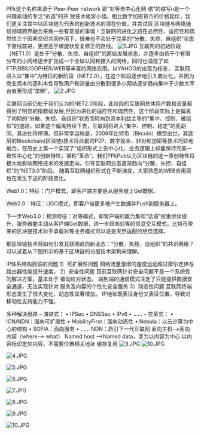PPk这个名称来源于 Peer-Peer network 即“对等去中心化网
络”的缩写n是一个兴趣驱动的专注“创造”的开
放技术极客小组。相比数字加密货币的价格起伏，我
们更关注其中以区块链为代表的创新技术的潜在价值，并尝试将
区块链与网络通信领域跨界融合来做一些有意思的事情！互联网的进化之路在必然性、适应性和偶然性三个因素交织共同作用下，很难也不会处于完美的“分散、失控、自组织”状态下直线前进，更接近于螺旋状反复修正的路线。
![1.JPG](http://upload-images.jianshu.io/upload_images/3959874-137431554baef55e.JPG?imageMogr2/auto-orient/strip%7CimageView2/2/w/1240)
互联网的初始阶段（NET1.0）是处于“分散、失控、自组织”的原始发展状态，并逐步由若干个有限分布的小网络逐步扩张成一个全球认同和接入的网络，同时也涌现了如FTP/BBS/GOPHER/WEB等丰富的网络应用。以YAHOO的出现为标志， 互联网进入以“集中”为特征的新阶段（NET2.0），在这个阶段逐步地引入商业化，并因为商业资本的逐利本性导致用户和流量由分散到很多小网站逐步趋向集中于少数大平台直至形成“垄断”。
![2.JPG](http://upload-images.jianshu.io/upload_images/3959874-9e64e72b5508362d.JPG?imageMogr2/auto-orient/strip%7CimageView2/2/w/1240)

互联网当前仍处于我们认为的NET2.0阶段，此阶段的互联网总体用户数和流量都得到了明显的指数级发展,但因为进化的适应性和偶然性，这个阶段实际上是偏离了初期的“分散、失控、自组织”状态而转向到资本利益主导的“集中、控制、被组织”的道路，如果这个偏离持续下去，互联网将进入“集中、控制、稳定”的死胡同，其进化将停滞。但非常幸运地是，2009年比特币（Bitcoin）横空出世，其底层的Blockchain(区块链)技术将此前的P2P、数字现金、非对称加密等技术巧妙地融合，在历史上第一个实现了“组织形式上去中心化、业务逻辑上却能保持完美一致性中心化”的创新特性，堪称“革命”。我们PPkPub认为区块链的这一原创特性将极大地影响网络技术的发展走向，引导互联网业态逐渐趋向“分散、失控、自组织”的“NET3.0”阶段。
随着互联网组织形式在不断演变，大家熟悉的WEB应用层也在发生下述的阶段变化。

Web1.0：特征：门户模式，即客户端主要是从服务器上Get数据。

Web2.0：特征：UGC模式，即客户端更多地产生数据并Push到服务器上。

下一步Web3.0：预测特征：对等模式，即客户端的能力集和“话语”权重继续提升，服务器能主动从客户端Get数据，进一步趋向对等的信息交互模式。比特币带来的区块链技术对于承载对等业务模式可以说是天然适配的绝佳选择。

那区块链技术将如何引发互联网趋向新业态：“分散，失控，自组织”的共识网络？可以试着从下图所示的基于区块链的分层技术架构来理解。

IP体系结构面临的问题
1）可扩展性问题
网络流量激增的速度远远超过摩尔定律与路由器性能提升速度。
2）安全性问题
目前互联网针对安全问题不是一个系统性的解决方案，基本处于
被动应对状态。
端到端的通信模式注定了只能提供数据安全通道，无法实现针对
服务及内容的个性化安全服务
3）动态性问题
互联网终端形态发生了很大变化，动态性显著增加。
IP地址既表征身份又表征位置，导致对移动性支持能力不强。

多种解决思路
– 演进式：
• IPSec
• DNSSec
• IPv6
• ......
– 变革式：
• ICN/NDN：面向可扩展性
• MobilityFirst：面向动态性
• Nebula：以云计算为中心的结构
• SOFIA：面向服务
• ……
NDN：启引下一代互联网
面向主机-->面向内容（where--> what）
Named host -->Named data，变为以内容为中心
以内容标识定位内容，不需要位置相关地址
缓存复用
![3.JPG](http://upload-images.jianshu.io/upload_images/3959874-ddf52dba8a64ec2b.JPG?imageMogr2/auto-orient/strip%7CimageView2/2/w/1240)
![10.JPG](http://upload-images.jianshu.io/upload_images/3959874-8b9c2150c85b451a.JPG?imageMogr2/auto-orient/strip%7CimageView2/2/w/1240)

![4.JPG](http://upload-images.jianshu.io/upload_images/3959874-fc5f932a3f3dffd8.JPG?imageMogr2/auto-orient/strip%7CimageView2/2/w/1240)

![5.JPG](http://upload-images.jianshu.io/upload_images/3959874-a2fba047a4c1eb86.JPG?imageMogr2/auto-orient/strip%7CimageView2/2/w/1240)

![6.JPG](http://upload-images.jianshu.io/upload_images/3959874-62c5990f7400411f.JPG?imageMogr2/auto-orient/strip%7CimageView2/2/w/1240)

![7.JPG](http://upload-images.jianshu.io/upload_images/3959874-e5cce4d71d75bd27.JPG?imageMogr2/auto-orient/strip%7CimageView2/2/w/1240)

![8.JPG](http://upload-images.jianshu.io/upload_images/3959874-4605a5bb13458dbe.JPG?imageMogr2/auto-orient/strip%7CimageView2/2/w/1240)

![9.JPG](http://upload-images.jianshu.io/upload_images/3959874-7d9485768983b9c2.JPG?imageMogr2/auto-orient/strip%7CimageView2/2/w/1240)

![10.JPG](http://upload-images.jianshu.io/upload_images/3959874-790d3ed4e2253217.JPG?imageMogr2/auto-orient/strip%7CimageView2/2/w/1240)






















